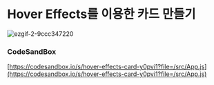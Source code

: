 # Hover Effects를 이용한 카드 만들기

![ezgif-2-9ccc347220](https://user-images.githubusercontent.com/115155803/230555388-e16aec2f-5528-4ebe-b292-df1a34b67b33.gif)

### CodeSandBox

[https://codesandbox.io/s/hover-effects-card-y0pvi1?file=/src/App.js](https://codesandbox.io/s/hover-effects-card-y0pvi1?file=/src/App.js)

